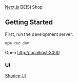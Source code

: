 [Next.js](https://nextjs.org)  DEISI Shop

## Getting Started

First, run the development server:

```bash
npm run dev
```

Open [http://localhost:3000](http://localhost:3000)

### UI

[Shadcn UI](https://ui.shadcn.com/)